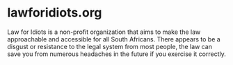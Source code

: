 # lawforidiots.org

Law for Idiots is a non-profit organization that aims to make the law approachable and accessible for all South Africans. There appears to be a disgust or resistance to the legal system from most people, the law can save you from numerous headaches in the future if you exercise it correctly.